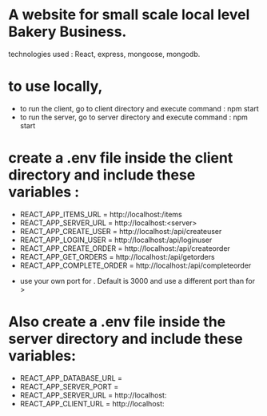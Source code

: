 # A website for small scale local level Bakery Business.

technologies used : React, express, mongoose, mongodb.


# to use locally,
- to run the client, go to client directory and execute command : npm start
- to run the server, go to server directory and execute command : npm start


# create a .env file inside the client directory and include these variables : 
- REACT_APP_ITEMS_URL = http://localhost:<client-port>/items
- REACT_APP_SERVER_URL = http://localhost:<server<client-port>>
- REACT_APP_CREATE_USER = http://localhost:<client-port>/api/createuser
- REACT_APP_LOGIN_USER = http://localhost:<client-port>/api/loginuser
- REACT_APP_CREATE_ORDER = http://localhost:<client-port>/api/createorder
- REACT_APP_GET_ORDERS = http://localhost:<client-port>/api/getorders
- REACT_APP_COMPLETE_ORDER = http://localhost:<client-port>/api/completeorder

* use your own port for <client-port>. Default is 3000 and use a different port than  <client-port> for <server-port>>


# Also create a .env file inside the server directory and include these variables:
- REACT_APP_DATABASE_URL = <use your mongodb database link here>
- REACT_APP_SERVER_PORT = <server-port>
- REACT_APP_SERVER_URL = http://localhost:<server-port>
- REACT_APP_CLIENT_URL = http://localhost:<client-port>